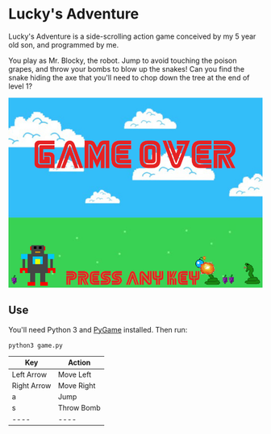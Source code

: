 # Lucky's Adventure

Lucky's Adventure is a side-scrolling action game conceived by my 5 year old son, and programmed by me.

You play as Mr. Blocky, the robot.  Jump to avoid touching the poison grapes, and throw your bombs to blow up the snakes!  Can you find the snake hiding the axe that you'll need to chop down the tree at the end of level 1?

![game_over](https://raw.githubusercontent.com/nickbild/luckys_adventure/master/graphics/game_over.jpg)

## Use

You'll need Python 3 and [PyGame](https://www.pygame.org/news) installed.  Then run:

```
python3 game.py
```

| Key | Action |
| ---- | ----|
| Left Arrow   | Move Left  |
| Right Arrow   | Move Right  |
| a   | Jump  |
| s   | Throw Bomb  |
| ---- | ----|
